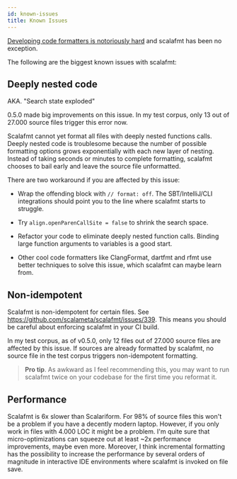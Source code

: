 ```yaml
---
id: known-issues
title: Known Issues
---
```


[Developing code formatters is notoriously hard](http://journal.stuffwithstuff.com/2015/09/08/the-hardest-program-ive-ever-written/)
and scalafmt has been no exception.

The following are the biggest known issues with scalafmt:

## Deeply nested code

AKA. "Search state exploded"

0.5.0 made big improvements on this issue. In my test corpus, only 13 out of
27.000 source files trigger this error now.

Scalafmt cannot yet format all files with deeply nested functions calls. Deeply
nested code is troublesome because the number of possible formatting options
grows exponentially with each new layer of nesting. Instead of taking seconds or
minutes to complete formatting, scalafmt chooses to bail early and leave the
source file unformatted.

There are two workaround if you are affected by this issue:

* Wrap the offending block with `// format: off`. The SBT/IntelliJ/CLI
  integrations should point you to the line where scalafmt starts to struggle.

* Try `align.openParenCallSite = false` to shrink the search space.

* Refactor your code to eliminate deeply nested function calls. Binding large
  function arguments to variables is a good start.

* Other cool code formatters like ClangFormat, dartfmt and rfmt use better
  techniques to solve this issue, which scalafmt can maybe learn from.

## Non-idempotent

Scalafmt is non-idempotent for certain files. See
https://github.com/scalameta/scalafmt/issues/339. This means you should be
careful about enforcing scalafmt in your CI build.

In my test corpus, as of v0.5.0, only 12 files out of 27.000 source files are
affected by this issue. If sources are already formatted by scalafmt, no source
file in the test corpus triggers non-idempotent formatting.

> **Pro tip**. As awkward as I feel recommending this, you may want to run
> scalafmt twice on your codebase for the first time you reformat it.

## Performance

Scalafmt is 6x slower than Scalariform. For 98% of source files this won't be a
problem if you have a decently modern laptop. However, if you only work in files
with 4.000 LOC it might be a problem. I'm quite sure that micro-optimizations
can squeeze out at least ~2x performance improvements, maybe even more.
Moreover, I think incremental formatting has the possibility to increase the
performance by several orders of magnitude in interactive IDE environments where
scalafmt is invoked on file save.
